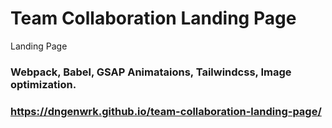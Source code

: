 # Team Collaboration Landing Page
Landing Page
### Webpack, Babel, GSAP Animataions, Tailwindcss, Image optimization.

### https://dngenwrk.github.io/team-collaboration-landing-page/